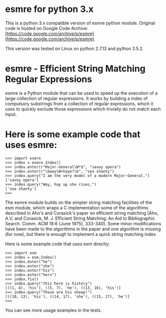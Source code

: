 # esmre for python 3.x

This is a python 3.x compatible version of esmre python module. 
Original code is hosted on Google Code Archive: [https://code.google.com/archive/p/esmre](https://code.google.com/archive/p/esmre). 

This version was tested on Linux on python 2.7.13 and python 3.5.2.



# esmre - Efficient String Matching Regular Expressions

esmre is a Python module that can be used to speed up the execution of a large
collection of regular expressions. It works by building a index of compulsory
substrings from a collection of regular expressions, which it uses to quickly
exclude those expressions which trivially do not match each input.

# Here is some example code that uses esmre:

```
>>> import esmre
>>> index = esmre.Index()
>>> index.enter(r"Major-General\W*$", "savoy opera")
>>> index.enter(r"\bway\W+haye?\b", "sea shanty")
>>> index.query("I am the very model of a modern Major-General.")
['savoy opera']
>>> index.query("Way, hay up she rises,")
['sea shanty']
>>>
``` 

The esmre module builds on the simpler string matching facilities of the esm
module, which wraps a C implementation some of the algorithms described in
Aho's and Corasick's paper on efficient string matching [Aho, A.V, and
Corasick, M. J. Efficient String Matching: An Aid to Bibliographic Search.
Comm. ACM 18:6 (June 1975), 333-340]. Some minor modifications have been made
to the algorithms in the paper and one algorithm is missing (for now), but
there is enough to implement a quick string matching index.

Here is some example code that uses esm directly:

```
>>> import esm
>>> index = esm.Index()
>>> index.enter("he")
>>> index.enter("she")
>>> index.enter("his")
>>> index.enter("hers")
>>> index.fix()
>>> index.query("this here is history")
[((1, 4), 'his'), ((5, 7), 'he'), ((13, 16), 'his')]
>>> index.query("Those are his sheep!")
[((10, 13), 'his'), ((14, 17), 'she'), ((15, 17), 'he')]
>>> 
```

You can see more usage examples in the tests.
